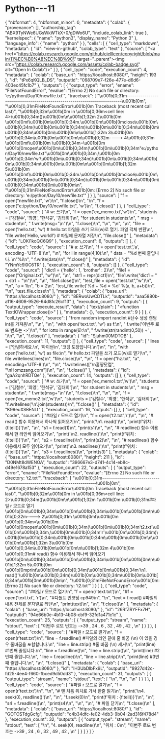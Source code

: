 # Python---11

{
  "nbformat": 4,
  "nbformat_minor": 0,
  "metadata": {
    "colab": {
      "provenance": [],
      "authorship_tag": "ABX9TyNWe6UGsWkWTkX+0/gDWo6U",
      "include_colab_link": true
    },
    "kernelspec": {
      "name": "python3",
      "display_name": "Python 3"
    },
    "language_info": {
      "name": "python"
    }
  },
  "cells": [
    {
      "cell_type": "markdown",
      "metadata": {
        "id": "view-in-github",
        "colab_type": "text"
      },
      "source": [
        "<a href=\"https://colab.research.google.com/github/ciellleen/copyright/blob/main/11%EC%B0%A8%EC%8B%9C\" target=\"_parent\"><img src=\"https://colab.research.google.com/assets/colab-badge.svg\" alt=\"Open In Colab\"/></a>"
      ]
    },
    {
      "cell_type": "code",
      "execution_count": 4,
      "metadata": {
        "colab": {
          "base_uri": "https://localhost:8080/",
          "height": 193
        },
        "id": "tPx6qKQLB_DS",
        "outputId": "068709e7-f26e-477e-d6d6-403ec45fc1b7"
      },
      "outputs": [
        {
          "output_type": "error",
          "ename": "FileNotFoundError",
          "evalue": "[Errno 2] No such file or directory: 'e:/python/Day10/newfile.txt'",
          "traceback": [
            "\u001b[0;31m---------------------------------------------------------------------------\u001b[0m",
            "\u001b[0;31mFileNotFoundError\u001b[0m                         Traceback (most recent call last)",
            "\u001b[0;32m<ipython-input-4-3d9e554ccaef>\u001b[0m in \u001b[0;36m<cell line: 4>\u001b[0;34m()\u001b[0m\n\u001b[1;32m      2\u001b[0m \u001b[0mf\u001b[0m\u001b[0;34m.\u001b[0m\u001b[0mclose\u001b[0m\u001b[0;34m(\u001b[0m\u001b[0;34m)\u001b[0m\u001b[0;34m\u001b[0m\u001b[0;34m\u001b[0m\u001b[0m\n\u001b[1;32m      3\u001b[0m \u001b[0;34m\u001b[0m\u001b[0m\n\u001b[0;32m----> 4\u001b[0;31m \u001b[0mf\u001b[0m \u001b[0;34m=\u001b[0m \u001b[0mopen\u001b[0m\u001b[0;34m(\u001b[0m\u001b[0;34m\"e:/python/Day10/newfile.txt\"\u001b[0m\u001b[0;34m,\u001b[0m \u001b[0;34m'w'\u001b[0m\u001b[0;34m)\u001b[0m\u001b[0;34m\u001b[0m\u001b[0;34m\u001b[0m\u001b[0m\n\u001b[0m\u001b[1;32m      5\u001b[0m \u001b[0mf\u001b[0m\u001b[0;34m.\u001b[0m\u001b[0mclose\u001b[0m\u001b[0;34m(\u001b[0m\u001b[0;34m)\u001b[0m\u001b[0;34m\u001b[0m\u001b[0;34m\u001b[0m\u001b[0m\n",
            "\u001b[0;31mFileNotFoundError\u001b[0m: [Errno 2] No such file or directory: 'e:/python/Day10/newfile.txt'"
          ]
        }
      ],
      "source": [
        "f = open(\"newfile.txt\", 'w')\n",
        "f.close()\n",
        "\n",
        "f = open(\"e:/python/Day10/newfile.txt\", 'w')\n",
        "f.close()"
      ]
    },
    {
      "cell_type": "code",
      "source": [
        "# w: 쓰기\n",
        "f = open('ex_memo.txt','w')\n",
        "students = ['김철수', '최영', '한석규', '김태희']\n",
        "for student in students:\n",
        "    msg = student\n",
        "    f.write(msg+\"\\n\")\n",
        "f.close()\n",
        "\n",
        "\n",
        "\n",
        "file = open('hello.txt', 'w')    # hello.txt 파일을 쓰기 모드(w)로 열기. 파일 객체 반환\n",
        "file.write('Hello, world!')      # 파일에 문자열 저장\n",
        "file.close()"
      ],
      "metadata": {
        "id": "LOKI1koQC6Q9"
      },
      "execution_count": 6,
      "outputs": []
    },
    {
      "cell_type": "code",
      "source": [
        "# a: 쓰기\n",
        "f = open('test.txt','a', encoding='UTF-8')\n",
        "\n",
        "for i in range(4,10):\n",
        "    data = \"%d 번째 줄입니다. \\n\"%i\n",
        "    f.write(data)\n",
        "f.close()"
      ],
      "metadata": {
        "id": "YNmYc9l0C6TR"
      },
      "execution_count": 8,
      "outputs": []
    },
    {
      "cell_type": "code",
      "source": [
        "dict1 = {'hello' : 1, 'brother' : 2}\n",
        "file1 = open(\"Original.txt\", \"w\")\n",
        "\n",
        "str1 = repr(dict1)\n",
        "file1.write(\"dict1 = \" + str1 + \"\\n\")\n",
        "\n",
        "file1.close()\n",
        "test_file = open(\"test.txt\",\"w\")\n",
        "\n",
        "a = 1\n",
        "b = 2\n",
        "test_file.write('%d + %d = %d' %(a, b, a+b))\n",
        "\n",
        "test_file.close\n"
      ],
      "metadata": {
        "colab": {
          "base_uri": "https://localhost:8080/"
        },
        "id": "8ERwoUwCDTLk",
        "outputId": "aaa5880b-a116-4608-9526-64d8fc26cf13"
      },
      "execution_count": 9,
      "outputs": [
        {
          "output_type": "execute_result",
          "data": {
            "text/plain": [
              "<function TextIOWrapper.close()>"
            ]
          },
          "metadata": {},
          "execution_count": 9
        }
      ]
    },
    {
      "cell_type": "code",
      "source": [
        "from random import randint  #난수 생성 랜덤 int를 가져옴\n",
        "\n",
        "\n",
        "with open('text.txt', 'w') as f:\n",
        "   f.write('이번주 로또 번호는 ->')\n",
        "   for lotto in range(6):\n",
        "      f.write(str(randint(0,50)) +' , ')\n",
        "\n",
        "f.close()"
      ],
      "metadata": {
        "id": "Sjuhm00MDTOB"
      },
      "execution_count": 11,
      "outputs": []
    },
    {
      "cell_type": "code",
      "source": [
        "lines = ['안녕하세요.\\n', '파이썬\\n', '코딩 도장입니다.\\n']\n",
        "\n",
        "with open('hello.txt', 'w') as file:\n",
        "# hello.txt 파일을 쓰기 모드(w)로 열기\n",
        "    file.writelines(lines)\n",
        "file.close()\n",
        "\n",
        "f = open(\"hz.txt\", \"a\", encoding='UTF-8')\n",
        "\n",
        "f.writelines([\"\\n홈짱닷컴\", \"\\nHomzzang.com\"])\n",
        "\n",
        "f.close()"
      ],
      "metadata": {
        "id": "gaA2qnhRDTQe"
      },
      "execution_count": 14,
      "outputs": []
    },
    {
      "cell_type": "code",
      "source": [
        "# w: 쓰기\n",
        "f = open('ex_memo1.txt','w')\n",
        "students = ['김철수', '최영', '한석규', '김태희']\n",
        "for student in students:\n",
        "    msg = student\n",
        "    f.write(msg+\"\\n\")\n",
        "f.close()\n",
        "\n",
        "\n",
        "f = open('ex_memo2.txt','w')\n",
        "students = ['김철수', '최영', '한석규', '김태희']\n",
        "f.writelines('\\n'.join(students))\n",
        "f.close()"
      ],
      "metadata": {
        "id": "K99euXSBENLt"
      },
      "execution_count": 16,
      "outputs": []
    },
    {
      "cell_type": "code",
      "source": [
        "#파일 r 모드로 열기\n",
        "f = open('t2.txt','r')\n",
        "\n",
        "# read() 함수 이용해서 하나씩 읽어오기\n",
        "print('\\n1. read()')\n",
        "print(f'위치 : {f.tell()}')\n",
        "\n",
        "s1 = f.read(1)\n",
        "print(s1)\n",
        "\n",
        "# readline() 함수 이용해서 한 라인씩 읽어오기\n",
        "print('\\n2. readline()')\n",
        "print(f'위치 : {f.tell()}')\n",
        "\n",
        "s2 = f.readline()\n",
        "print(s2)\n",
        "\n",
        "# readlines() 함수 이용해서 모두 읽어오기\n",
        "print('\\n3. readlines()')\n",
        "print(f'위치 : {f.tell()}')\n",
        "\n",
        "s3 = f.readlines()\n",
        "print(s3)"
      ],
      "metadata": {
        "colab": {
          "base_uri": "https://localhost:8080/",
          "height": 211
        },
        "id": "D0NMt8dWENOA",
        "outputId": "396667e3-d741-4c14-eb8c-d49e1678a153"
      },
      "execution_count": 22,
      "outputs": [
        {
          "output_type": "error",
          "ename": "FileNotFoundError",
          "evalue": "[Errno 2] No such file or directory: 't2.txt'",
          "traceback": [
            "\u001b[0;31m---------------------------------------------------------------------------\u001b[0m",
            "\u001b[0;31mFileNotFoundError\u001b[0m                         Traceback (most recent call last)",
            "\u001b[0;32m<ipython-input-22-25868fd5e094>\u001b[0m in \u001b[0;36m<cell line: 2>\u001b[0;34m()\u001b[0m\n\u001b[1;32m      1\u001b[0m \u001b[0;31m#파일 r 모드로 열기\u001b[0m\u001b[0;34m\u001b[0m\u001b[0;34m\u001b[0m\u001b[0m\n\u001b[0;32m----> 2\u001b[0;31m \u001b[0mf\u001b[0m \u001b[0;34m=\u001b[0m \u001b[0mopen\u001b[0m\u001b[0;34m(\u001b[0m\u001b[0;34m't2.txt'\u001b[0m\u001b[0;34m,\u001b[0m\u001b[0;34m'r'\u001b[0m\u001b[0;34m)\u001b[0m\u001b[0;34m\u001b[0m\u001b[0;34m\u001b[0m\u001b[0m\n\u001b[0m\u001b[1;32m      3\u001b[0m \u001b[0;34m\u001b[0m\u001b[0m\n\u001b[1;32m      4\u001b[0m \u001b[0;31m# read() 함수 이용해서 하나씩 읽어오기\u001b[0m\u001b[0;34m\u001b[0m\u001b[0;34m\u001b[0m\u001b[0m\n\u001b[1;32m      5\u001b[0m \u001b[0mprint\u001b[0m\u001b[0;34m(\u001b[0m\u001b[0;34m'\\n1. read()'\u001b[0m\u001b[0;34m)\u001b[0m\u001b[0;34m\u001b[0m\u001b[0;34m\u001b[0m\u001b[0m\n",
            "\u001b[0;31mFileNotFoundError\u001b[0m: [Errno 2] No such file or directory: 't2.txt'"
          ]
        }
      ]
    },
    {
      "cell_type": "code",
      "source": [
        "#파일 r 모드로 열기\n",
        "f = open(r'text.txt')\n",
        "#f = open('text.txt', 'r')\n",
        "#디폴트 인코딩 cp949\n",
        "\n",
        "text = f.read() #파일의 내용 전체를 문자열로 리턴\n",
        "print(text)\n",
        "\n",
        "f.close()\n"
      ],
      "metadata": {
        "colab": {
          "base_uri": "https://localhost:8080/"
        },
        "id": "26RfZRYFFx7H",
        "outputId": "94e66b0e-4b13-4b08-cbf9-32fd1a471c1c"
      },
      "execution_count": 25,
      "outputs": [
        {
          "output_type": "stream",
          "name": "stdout",
          "text": [
            "이번주 로또 번호는 ->39 , 24 , 6 , 32 , 49 , 42 , \n"
          ]
        }
      ]
    },
    {
      "cell_type": "code",
      "source": [
        "#파일 r 모드로 열기\n",
        "f = open(r'test.txt')\n",
        "line = f.readline() #파일의 라인 끝에 줄 바꿈 (\\n) 이 있을 경우 줄바꿈을 포함합니다.\n",
        "line = line.strip() #줄 바꿈 (\\n) 제거\n",
        "print(line) #1번째 줄입니다.\n",
        "line = f.readline()\n",
        "line = line.strip()\n",
        "print(line) #2번째 줄입니다.\n",
        "line = f.readline()\n",
        "line = line.strip()\n",
        "print(line) #3번째 줄입니다.\n",
        "\n",
        "f.close()"
      ],
      "metadata": {
        "colab": {
          "base_uri": "https://localhost:8080/"
        },
        "id": "IH3UbDlbFx9L",
        "outputId": "9927d42c-fd25-4ee4-f660-fbced9d50dd3"
      },
      "execution_count": 31,
      "outputs": [
        {
          "output_type": "stream",
          "name": "stdout",
          "text": [
            "\n",
            "\n",
            "\n"
          ]
        }
      ]
    },
    {
      "cell_type": "code",
      "source": [
        "#파일 r 모드로 열기\n",
        "f = open(r'text.txt')\n",
        "\n",
        "# 맨 처음 위치로 가서 한줄 읽기\n",
        "print('\\n4. seek(0), readline()')\n",
        "\n",
        "f.seek(0)\n",
        "print(f'위치 : {f.tell()}')\n",
        "\n",
        "s4 = f.readline()\n",
        "print(s4)\n",
        "\n",
        "\n",
        "# 파일 닫기\n",
        "f.close()\n"
      ],
      "metadata": {
        "colab": {
          "base_uri": "https://localhost:8080/"
        },
        "id": "GOTOSTdgGcfg",
        "outputId": "c4b34dfc-fe02-4db3-9b04-2ad316f478d4"
      },
      "execution_count": 32,
      "outputs": [
        {
          "output_type": "stream",
          "name": "stdout",
          "text": [
            "\n",
            "4. seek(0), readline()\n",
            "위치 : 0\n",
            "이번주 로또 번호는 ->39 , 24 , 6 , 32 , 49 , 42 , \n"
          ]
        }
      ]
    }
  ]
}
